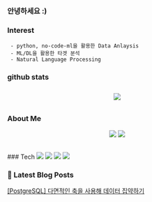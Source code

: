 
### 안녕하세요 :)

### Interest   
     - python, no-code-ml을 활용한 Data Anlaysis
     - ML/DL을 활용한 타겟 분석
     - Natural Language Processing

### github stats  

<div id="main" align="center">
    <img src="https://github-readme-stats.vercel.app/api?username=hr1588&count_private=true&show_icons=true&theme=radical"
        style="height: auto; margin-left: 20px; margin-right: 20px; padding: 10px;"/>
<!--         <img src="https://github-readme-stats.vercel.app/api/top-langs/?username=hr1588&layout=compact"   
        style="height: auto; margin-left: 20px; margin-right: 20px; padding: 10px;"/>  -->
</div>

### About Me  
<p align="center">
    <a href="https://hr1588.tistory.com/"><img src="https://img.shields.io/badge/Blog-FF5722?style=flat-square&logo=Blogger&logoColor=white"/></a>
    <a href="mailto:gaiqclass@gmail.com"><img src="https://img.shields.io/badge/Gmail-d14836?style=flat-square&logo=Gmail&logoColor=white&link=gaiqclass@gmail.com"/></a>
</p>

<br/>
### Tech

<img src="https://img.shields.io/badge/Python-3776AB?style=flat&logo=Python&logoColor=white"/>
<img src="https://img.shields.io/badge/Anaconda-44A833?style=flat&logo=Anaconda&logoColor=white"/>
<img src="https://img.shields.io/badge/pandas-150458?style=flat&logo=pandas&logoColor=white"/>
<img src="https://img.shields.io/badge/Postgresql-4169E1?style=flat&logo=Postgresql&logoColor=white"/>

### 📕 Latest Blog Posts   

<a href ="https://hr1588.tistory.com/entry/F-2"> [PostgreSQL] 다면적인 축을 사용해 데이터 집약하기 </a> <br>
